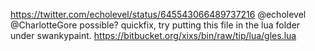https://twitter.com/echolevel/status/645543066489737216 @echolevel @CharlotteGore possible? quickfix, try putting this file in the lua folder under swankypaint. https://bitbucket.org/xixs/bin/raw/tip/lua/gles.lua